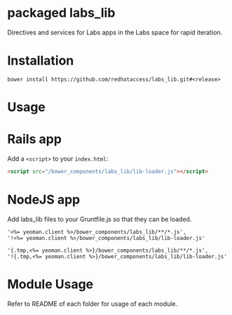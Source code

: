 # packaged labs_lib

Directives and services for Labs apps in the Labs space for rapid iteration.

# Installation
```
bower install https://github.com/redhataccess/labs_lib.git#<release>
```

# Usage

# Rails app
Add a `<script>` to your `index.html`:

```html
<script src="/bower_components/labs_lib/lib-loader.js"></script>
```

# NodeJS app
Add labs_lib files to your Gruntfile.js so that they can be loaded.

```
'<%= yeoman.client %>/bower_components/labs_lib/**/*.js',
'!<%= yeoman.client %>/bower_components/labs_lib/lib-loader.js'

'{.tmp,<%= yeoman.client %>}/bower_components/labs_lib/**/*.js',
'!{.tmp,<%= yeoman.client %>}/bower_components/labs_lib/lib-loader.js'
```

# Module Usage

Refer to README of each folder for usage of each module.

